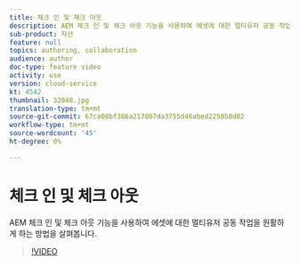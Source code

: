 ```yaml
---
title: 체크 인 및 체크 아웃
description: AEM 체크 인 및 체크 아웃 기능을 사용하여 에셋에 대한 멀티유저 공동 작업을 원활하게 하는 방법을 살펴봅니다.
sub-product: 자산
feature: null
topics: authoring, collaboration
audience: author
doc-type: feature video
activity: use
version: cloud-service
kt: 4542
thumbnail: 32048.jpg
translation-type: tm+mt
source-git-commit: 67ca08bf386a217807da3755d46abed225050d02
workflow-type: tm+mt
source-wordcount: '45'
ht-degree: 0%

---
```



# 체크 인 및 체크 아웃

AEM 체크 인 및 체크 아웃 기능을 사용하여 에셋에 대한 멀티유저 공동 작업을 원활하게 하는 방법을 살펴봅니다.

>[!VIDEO](https://video.tv.adobe.com/v/32048/?quality=12&learn=on&hidetitle=true)


